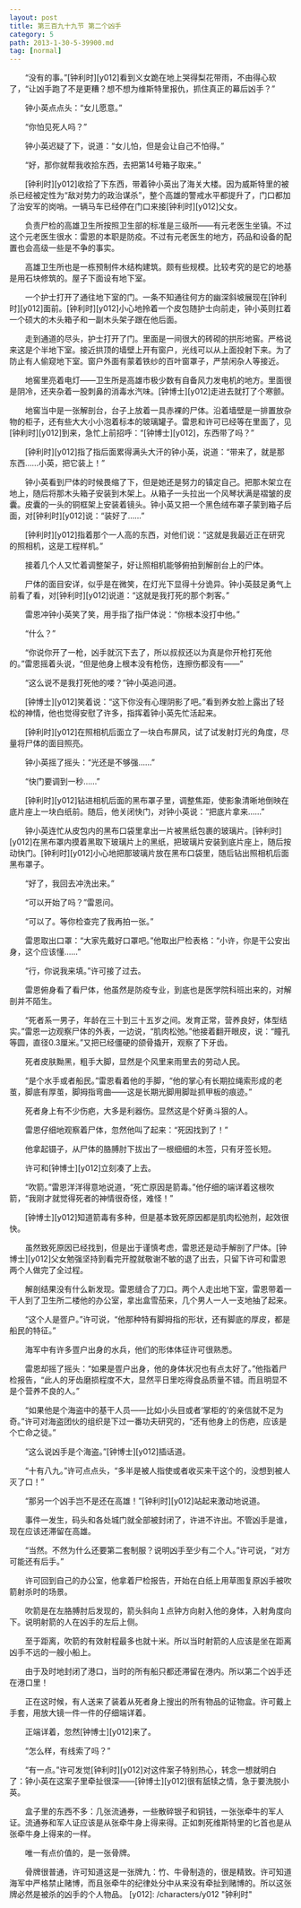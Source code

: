 ```yaml
---
layout: post
title: 第三百九十九节 第二个凶手
category: 5
path: 2013-1-30-5-39900.md
tag: [normal]
---
```


　　“没有的事。”[钟利时][y012]看到义女跪在地上哭得梨花带雨，不由得心软了，“让凶手跑了不是更糟？想不想为维斯特里报仇，抓住真正的幕后凶手？”

　　钟小英点点头：“女儿愿意。”

　　“你怕见死人吗？”

　　钟小英迟疑了下，说道：“女儿怕，但是会让自己不怕得。”

　　“好，那你就帮我收拾东西，去把第14号箱子取来。”

　　[钟利时][y012]收拾了下东西，带着钟小英出了海关大楼。因为威斯特里的被杀已经被定性为“敌对势力的政治谋杀”，整个高雄的警戒水平都提升了，门口都加了治安军的岗哨。一辆马车已经停在门口来接[钟利时][y012]父女。

　　负责尸检的高雄卫生所按照卫生部的标准是三级所——有元老医生坐镇。不过这个元老医生很水：雷恩的本职是防疫。不过有元老医生的地方，药品和设备的配置也会高级一些是不争的事实。

　　高雄卫生所也是一栋预制件木结构建筑。颇有些规模。比较考究的是它的地基是用石块修筑的。屋子下面设有地下室。

　　一个护士打开了通往地下室的门。一条不知通往何方的幽深斜坡展现在[钟利时][y012]面前。[钟利时][y012]小心地拎着一个皮包随护士向前走，钟小英则扛着一个硕大的木头箱子和一副木头架子跟在他后面。

　　走到通道的尽头，护士打开了门。里面是一间很大的砖砌的拱形地窖。严格说来这是个半地下室。接近拱顶的墙壁上开有窗户，光线可以从上面投射下来。为了防止有人偷窥地下室。窗户外面有蒙着铁纱的百叶窗罩子，严禁闲杂人等接近。

　　地窖里亮着电灯——卫生所是高雄市极少数有自备风力发电机的地方。里面很是阴冷，还夹杂着一股刺鼻的消毒水汽味。[钟博士][y012]走进去就打了个寒颤。

　　地窖当中是一张解剖台，台子上放着一具赤裸的尸体。沿着墙壁是一排置放杂物的柜子，还有些大大小小泡着标本的玻璃罐子。雷恩和许可已经等在里面了，见[钟利时][y012]到来，急忙上前招呼：“[钟博士][y012]，东西带了吗？”

　　[钟利时][y012]指了指后面累得满头大汗的钟小英，说道：“带来了，就是那东西……小英，把它装上！”

　　钟小英看到尸体的时候畏缩了下，但是她还是努力的镇定自己。把那木架立在地上，随后将那木头箱子安装到木架上。从箱子一头拉出一个风琴状满是褶皱的皮囊。皮囊的一头的铜框架上安装着镜头。钟小英又把一个黑色绒布罩子蒙到箱子后面，对[钟利时][y012]说：“装好了……”

　　[钟利时][y012]指着那个一人高的东西，对他们说：“这就是我最近正在研究的照相机，这是工程样机。”

　　接着几个人又忙着调整架子，好让照相机能够俯拍到解剖台上的尸体。

　　尸体的面目安详，似乎是在微笑，在灯光下显得十分诡异。钟小英鼓足勇气上前看了看，对[钟利时][y012]说道：“这就是我打死的那个刺客。”

　　雷恩冲钟小英笑了笑，用手指了指尸体说：“你根本没打中他。”

　　“什么？”

　　“你说你开了一枪，凶手就沉下去了，所以叔叔还以为真是你开枪打死他的。”雷恩摇着头说，“但是他身上根本没有枪伤，连擦伤都没有——”

　　“这么说不是我打死他的喽？”钟小英追问道。

　　[钟博士][y012]笑着说：“这下你没有心理阴影了吧。”看到养女脸上露出了轻松的神情，他也觉得安慰了许多，指挥着钟小英先忙活起来。

　　[钟利时][y012]在照相机后面立了一块白布屏风，试了试发射灯光的角度，尽量将尸体的面目照亮。

　　钟小英摇了摇头：“光还是不够强……”

　　“快门要调到一秒……”

　　[钟利时][y012]钻进相机后面的黑布罩子里，调整焦距，使影象清晰地倒映在底片座上一块白纸前。随后，他关闭快门，对钟小英说：“把底片拿来……”

　　钟小英连忙从皮包内的黑布口袋里拿出一片被黑纸包裹的玻璃片。[钟利时][y012]在黑布罩内摸着黑取下玻璃片上的黑纸，把玻璃片安装到底片座上，随后按动快门。[钟利时][y012]小心地把那玻璃片放在黑布口袋里，随后钻出照相机后面黑布罩子。

　　“好了，我回去冲洗出来。”

　　“可以开始了吗？”雷恩问。

　　“可以了。等你检查完了我再拍一张。”

　　雷恩取出口罩：“大家先戴好口罩吧。”他取出尸检表格：“小许，你是干公安出身，这个应该懂……”

　　“行，你说我来填。”许可接了过去。

　　雷恩俯身看了看尸体，他虽然是防疫专业，到底也是医学院科班出来的，对解剖并不陌生。

　　“死者系一男子，年龄在三十到三十五岁之间。发育正常，营养良好，体型结实。”雷恩一边观察尸体的外表，一边说，“肌肉松弛。”他接着翻开眼皮，说：“瞳孔等圆，直径0.3厘米。”又把已经僵硬的颌骨撬开，观察了下牙齿。

　　死者皮肤黝黑，粗手大脚，显然是个风里来雨里去的劳动人民。

　　“是个水手或者船民。”雷恩看着他的手脚，“他的掌心有长期拉绳索形成的老茧，脚底有厚茧，脚拇指弯曲——这是长期光脚用脚趾抓甲板的痕迹。”

　　死者身上有不少伤疤，大多是利器伤。显然这是个好勇斗狠的人。

　　雷恩仔细地观察着尸体，忽然他叫了起来：“死因找到了！”

　　他拿起镊子，从尸体的胳膊肘下拔出了一根细细的木签，只有牙签长短。

　　许可和[钟博士][y012]立刻凑了上去。

　　“吹箭。”雷恩洋洋得意地说道，“死亡原因是箭毒。”他仔细的端详着这根吹箭，“我刚才就觉得死者的神情很奇怪，难怪！”

　　[钟博士][y012]知道箭毒有多种，但是基本致死原因都是肌肉松弛剂，起效很快。

　　虽然致死原因已经找到，但是出于谨慎考虑，雷恩还是动手解剖了尸体。[钟博士][y012]父女勉强坚持到看完开膛就敬谢不敏的退了出去，只留下许可和雷恩两个人做完了全过程。

　　解剖结果没有什么新发现。雷恩缝合了刀口。两个人走出地下室，雷恩带着一干人到了卫生所二楼他的办公室，拿出盒雪茄来，几个男人一人一支地抽了起来。

　　“这个人是疍户。”许可说，“他那种特有脚拇指的形状，还有脚底的厚皮，都是船民的特征。”

　　海军中有许多疍户出身的水兵，他们的形体体征许可很熟悉。

　　雷恩却摇了摇头：“如果是疍户出身，他的身体状况也有点太好了。”他指着尸检报告，“此人的牙齿磨损程度不大，显然平日里吃得食品质量不错。而且明显不是个营养不良的人。”

　　“如果他是个海盗中的基干人员——比如小头目或者‘掌柜的’的亲信就不足为奇。”许可对海盗团伙的组织是下过一番功夫研究的，“还有他身上的伤疤，应该是个亡命之徒。”

　　“这么说凶手是个海盗。”[钟博士][y012]插话道。

　　“十有八九。”许可点点头，“多半是被人指使或者收买来干这个的，没想到被人灭了口！”

　　“那另一个凶手岂不是还在高雄！”[钟利时][y012]站起来激动地说道。

　　事件一发生，码头和各处城门就全部被封闭了，许进不许出。不管凶手是谁，现在应该还滞留在高雄。

　　“当然。不然为什么还要第二套制服？说明凶手至少有二个人。”许可说，“对方可能还有后手。”

　　许可回到自己的办公室，他拿着尸检报告，开始在白纸上用草图复原凶手被吹箭射杀时的场景。

　　吹箭是在左胳膊肘后发现的，箭头斜向１点钟方向射入他的身体，入射角度向下。说明射箭的人在凶手的左后上侧。

　　至于距离，吹箭的有效射程最多也就十米。所以当时射箭的人应该是坐在距离凶手不远的一艘小船上。

　　由于及时地封闭了港口，当时的所有船只都还滞留在港内。所以第二个凶手还在港口里！

　　正在这时候，有人送来了装着从死者身上搜出的所有物品的证物盒。许可戴上手套，用放大镜一件一件的仔细端详着。

　　正端详着，忽然[钟博士][y012]来了。

　　“怎么样，有线索了吗？”

　　“有一点。”许可发觉[钟利时][y012]对这件案子特别热心，转念一想就明白了：钟小英在这案子里牵扯很深——[钟博士][y012]很有舐犊之情，急于要洗脱小英。

　　盒子里的东西不多：几张流通券，一些散碎银子和铜钱，一张张牵牛的军人证。流通券和军人证应该是从张牵牛身上得来得。正如刺死维斯特里的匕首也是从张牵牛身上得来的一样。

　　唯一有点价值的，是一张骨牌。

　　骨牌很普通，许可知道这是一张牌九：竹、牛骨制造的，很是精致。许可知道海军中严格禁止赌博，而且张牵牛的纪律处分中从来没有牵扯到赌博的。所以这张牌必然是被杀的凶手的个人物品。
[y012]: /characters/y012 "钟利时"
